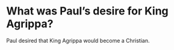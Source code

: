 # What was Paul’s desire for King Agrippa?

Paul desired that King Agrippa would become a Christian.
